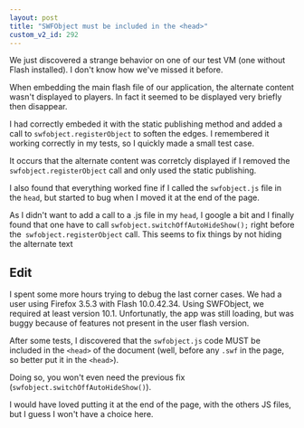 ```yaml
---
layout: post
title: "SWFObject must be included in the <head>"
custom_v2_id: 292
---
```


We just discovered a strange behavior on one of our test VM (one without Flash
installed). I don't know how we've missed it before.

When embedding the main flash file of our application, the alternate content
wasn't displayed to players. In fact it seemed to be displayed very briefly
then disappear.

I had correctly embeded it with the static publishing method and added a call
to `swfobject.registerObject` to soften the edges. I remembered it working
correctly in my tests, so I quickly made a small test case.

It occurs that the alternate content was corretcly displayed if I removed the
`swfobject.registerObject` call and only used the static publishing.

I also found that everything worked fine if I called the `swfobject.js` file
in the `head`, but started to bug when I moved it at the end of the page.

As I didn't want to add a call to a .js file in my `head`, I google a bit and
I finally found that one have to call `swfobject.switchOffAutoHideShow();`
right before the` swfobject.registerObject` call. This seems to fix things by
not hiding the alternate text

## Edit

I spent some more hours trying to debug the last corner cases. We had a user
using Firefox 3.5.3 with Flash 10.0.42.34. Using SWFObject, we required at
least version 10.1. Unfortunatly, the app was still loading, but was buggy
because of features not present in the user flash version.

After some tests, I discovered that the `swfobject.js` code MUST be included
in the `<head>` of the document (well, before any `.swf` in the page, so
better put it in the `<head>`).

Doing so, you won't even need the previous fix
(`swfobject.switchOffAutoHideShow()`).

I would have loved putting it at the end of the page, with the others JS
files, but I guess I won't have a choice here.

